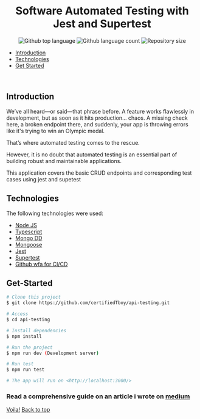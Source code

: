 <div align="center" id="top"> 
 
  &#xa0;

</div>

<h1 align="center">Software Automated Testing with Jest and Supertest </h1>

<p align="center">
  <img alt="Github top language" src="https://img.shields.io/github/languages/top/certifiedTboy/api-testing?color=56BEB8">

  <img alt="Github language count" src="https://img.shields.io/github/languages/count/certifiedTboy/api-testing?color=56BEB8">

  <img alt="Repository size" src="https://img.shields.io/github/repo-size/certifiedTboy/api-testing?color=56BEB8">

</p>

- [Introduction](#Introduction)
- [Technologies](#Technologies)
- [Get Started](#Get-Started)

<br>

## Introduction

We’ve all heard—or said—that phrase before. A feature works flawlessly in development, but as soon as it hits production... chaos. A missing check here, a broken endpoint there, and suddenly, your app is throwing errors like it's trying to win an Olympic medal.

That’s where automated testing comes to the rescue.

However, it is no doubt that automated testing is an essential part of building robust and maintainable applications.

This application covers the basic CRUD endpoints and corresponding test cases using jest and supetest

## Technologies

The following technologies were used:

- [Node JS](#)
- [Typescript](#)
- [Mongo DD](#)
- [Mongoose](#)
- [Jest](#)
- [Supertest](#)
- [Github wfa for CI/CD](#)

## Get-Started

```bash
# Clone this project
$ git clone https://github.com/certifiedTboy/api-testing.git

# Access
$ cd api-testing

# Install dependencies
$ npm install

# Run the project
$ npm run dev (Development server)

# Run test
$ npm run test

# The app will run on <http://localhost:3000/>
```

### Read a comprehensive guide on an article i wrote on [medium](https://medium.com/@etosin70/automated-testing-with-jest-and-supertest-in-node-js-express-typescript-953683d3f5fb)

<a href="">Voila!</a> <a href="#top">Back to top</a>
